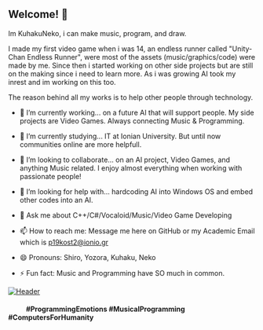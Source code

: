 ## Welcome! 👋

<!--
![GitHub Logo](https://github.githubassets.com/images/modules/logos_page/GitHub-Mark.png)
-->

Im KuhakuNeko, i can make music, program, and draw.

I made my first video game when i was 14, an endless runner called "Unity-Chan Endless Runner", were most of the assets (music/graphics/code) were made by me.
Since then i started working on other side projects but are still on the making since i need to learn more.
As i was growing AI took my inrest and im working on this too.

The reason behind all my works is to help other people through technology.

<!--
**KuhakuNeko/KuhakuNeko** is a ✨ _special_ ✨ repository because its `README.md` (this file) appears on your GitHub profile.
-->

- 🔭 I’m currently working... on a future AI that will support people. My side projects are Video Games. Always connecting Music & Programming.
- 🌱 I’m currently studying... IT at Ionian University. But until now communities online are more helpfull.
- 👯 I’m looking to collaborate... on an AI project, Video Games, and anything Music related. I enjoy almost everything when working with passionate people!
- 🤔 I’m looking for help with... hardcoding AI into Windows OS and embed other codes into an AI.
- 💬 Ask me about C++/C#/Vocaloid/Music/Video Game Developing

- 📫 How to reach me: Message me here on GitHub or my Academic Email which is p19kost2@ionio.gr
- 😄 Pronouns: Shiro, Yozora, Kuhaku, Neko

- ⚡ Fun fact: Music and Programming have SO much in common.

<!--
[![HitCount](http://hits.dwyl.com/KuhakuNeko/KuhakuNeko.svg)](http://hits.dwyl.com/KuhakuNeko/KuhakuNeko)
<img src="https://www.osustuff.org/img/imageslice/2020-10-07/130273/714657.jpg" width="600px">
-->

[![Header](https://www.osustuff.org/img/imageslice/2020-10-07/130273/714657.jpg "Header")](https://some-url.dev/)

####     #ProgrammingEmotions #MusicalProgramming #ComputersForHumanity
